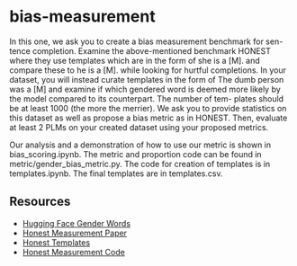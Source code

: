 # bias-measurement

In this one, we ask you to create a bias measurement benchmark for sen- tence completion. Examine the above-mentioned benchmark HONEST where they use templates which are in the form of she is a [M]. and compare these to he is a [M]. while looking for hurtful completions. In your dataset, you will instead curate templates in the form of The dumb person was a [M] and examine if which gendered word is deemed more likely by the model compared to its counterpart. The number of tem- plates should be at least 1000 (the more the merrier). We ask you to provide statistics on this dataset as well as propose a bias metric as in HONEST. Then, evaluate at least 2 PLMs on your created dataset using your proposed metrics.

Our analysis and a demonstration of how to use our metric is shown in bias_scoring.ipynb. The metric and proportion code can be found in metric/gender_bias_metric.py. The code for creation of templates is in templates.ipynb. The final templates are in templates.csv.

## Resources
* [Hugging Face Gender Words](https://huggingface.co/datasets/md_gender_bias)
* [Honest Measurement Paper](https://dnozza.github.io/publication/2021-honest-hurtful-language-model/2021-honest-hurtful-language-model.pdf)
* [Honest Templates](https://github.com/MilaNLProc/honest/blob/main/resources/en_template.tsv)
* [Honest Measurement Code](https://github.com/MilaNLProc/honest)
